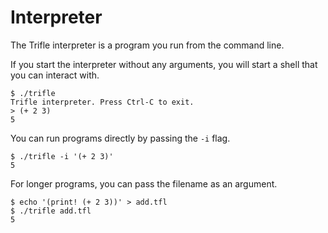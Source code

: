# Interpreter

The Trifle interpreter is a program you run from the command line.

If you start the interpreter without any arguments, you will start a
shell that you can interact with.

```
$ ./trifle
Trifle interpreter. Press Ctrl-C to exit.
> (+ 2 3)
5
```

You can run programs directly by passing the `-i` flag.

```
$ ./trifle -i '(+ 2 3)'
5

```

For longer programs, you can pass the filename as an argument.

```
$ echo '(print! (+ 2 3))' > add.tfl
$ ./trifle add.tfl
5
```
